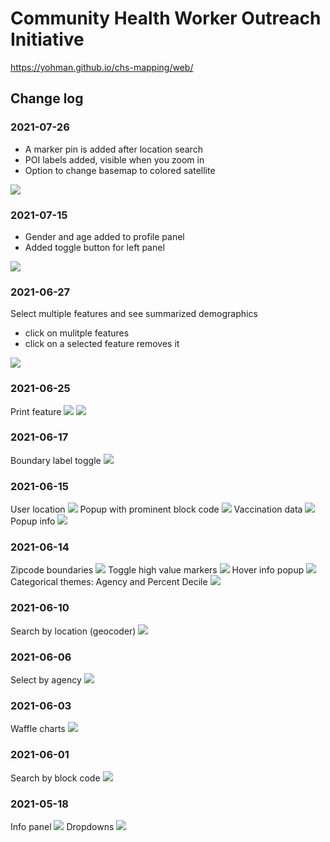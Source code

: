 # Community Health Worker Outreach Initiative

https://yohman.github.io/chs-mapping/web/

## Change log

### 2021-07-26

- A marker pin is added after location search
- POI labels added, visible when you zoom in
- Option to change basemap to colored satellite

<img src="logs/2021-07-26 search pin.png">

### 2021-07-15

- Gender and age added to profile panel
- Added toggle button for left panel

<img src="logs/2021-07-15 gender age toggle.png">

### 2021-06-27
Select multiple features and see summarized demographics
- click on mulitple features
- click on a selected feature removes it

<img src="logs/2021-06-27 multiple feature select.png">

### 2021-06-25
Print feature
<img src="logs/2021-06-25 print1.png">
<img src="logs/2021-06-25 print2.png">

### 2021-06-17
Boundary label toggle
<img src="logs/2021-06-17 boundary toggle.png">

### 2021-06-15
User location
<img src="logs/2021-06-15 user location.png">
Popup with prominent block code
<img src="logs/2021-06-15 popup cleanup.png">
Vaccination data
<img src="logs/2021-06-15 vaccination data.png">
Popup info
<img src="logs/2021-06-15 popup w community info.png">

### 2021-06-14
Zipcode boundaries
<img src="logs/2021-06-14 zipcodes.png">
Toggle high value markers
<img src="logs/2021-06-14 toggle.png">
Hover info popup
<img src="logs/2021-06-14 GEOID label on hover.png">
Categorical themes: Agency and Percent Decile
<img src="logs/2021-06-14 categorical themes.png">

### 2021-06-10
Search by location (geocoder)
<img src="logs/2021-06-10 geocoder.png">

### 2021-06-06
Select by agency
<img src="logs/2021-06-06 select by org.png">

### 2021-06-03
Waffle charts
<img src="logs/2021-06-03 waffle charts.png">

### 2021-06-01
Search by block code
<img src="logs/2021-06-01 block code search.png">

### 2021-05-18
Info panel
<img src="logs/2021-05-18 infopanel.png">
Dropdowns
<img src="logs/2021-05-15 dropdowns.png">